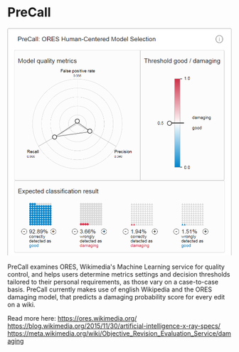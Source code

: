 # PreCall
![alt text](./iterationFinal2.png)

PreCall examines ORES, Wikimedia's Machine Learning service for quality control, and helps users determine metrics settings and decision thresholds tailored to their personal requirements, as those vary on a case-to-case basis.
PreCall currently makes use of english Wikipedia and the ORES damaging model, that predicts a damaging probability score for every edit on a wiki.

Read more here:
https://ores.wikimedia.org/
https://blog.wikimedia.org/2015/11/30/artificial-intelligence-x-ray-specs/
https://meta.wikimedia.org/wiki/Objective_Revision_Evaluation_Service/damaging
